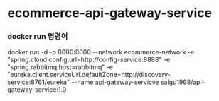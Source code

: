 # ecommerce-api-gateway-service

### docker run 명령어
docker run -d -p 8000:8000 --network ecommerce-network -e "spring.cloud.config.url=http://config-service:8888" -e "spring.rabbitmq.host=rabbitmq" -e "eureka.client.serviceUrl.defaultZone=http://discovery-service:8761/eureka" --name api-gateway-servicve salgu1998/api-gateway-service:1.0